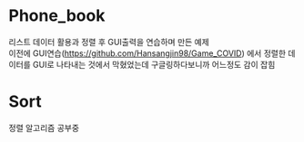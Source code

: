 # Phone_book<br>
리스트 데이터 활용과 정렬 후 GUI출력을 연습하며 만든 예제<br>
이전에 GUI연습(https://github.com/Hansangjin98/Game_COVID) 에서 정렬한 데이터를 GUI로 나타내는 것에서 막혔었는데 구글링하다보니까 어느정도 감이 잡힘

# Sort<br>
정렬 알고리즘 공부중
